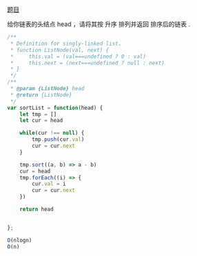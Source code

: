[题目](https://leetcode.cn/problems/sort-list/description/)

给你链表的头结点 head ，请将其按 升序 排列并返回 排序后的链表 . 

```js
/**
 * Definition for singly-linked list.
 * function ListNode(val, next) {
 *     this.val = (val===undefined ? 0 : val)
 *     this.next = (next===undefined ? null : next)
 * }
 */
/**
 * @param {ListNode} head
 * @return {ListNode}
 */
var sortList = function(head) {
    let tmp = []
    let cur = head

    while(cur !== null) {
        tmp.push(cur.val)
        cur = cur.next
    }

    tmp.sort((a, b) => a - b)
    cur = head
    tmp.forEach((i) => {
        cur.val = i
        cur = cur.next
    })

    return head


};

O(nlogn)
O(n)
```